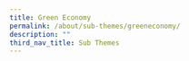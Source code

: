 ```yaml
---
title: Green Economy
permalink: /about/sub-themes/greeneconomy/
description: ""
third_nav_title: Sub Themes
---
```

